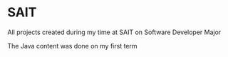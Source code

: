 # SAIT
All projects created during my time at SAIT on Software Developer Major

The Java content was done on my first term
